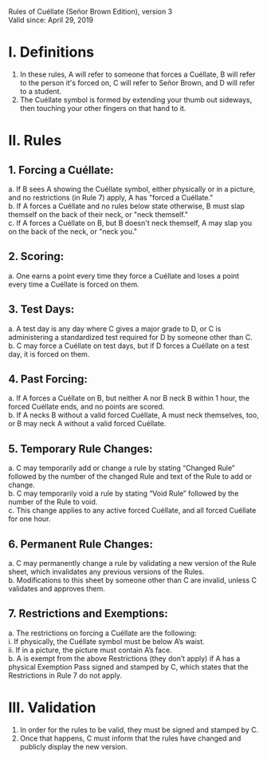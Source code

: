 Rules of Cuéllate (Señor Brown Edition), version 3  
Valid since: April 29, 2019

# I. Definitions
1. In these rules, A will refer to someone that forces a Cuéllate, B will refer to the person it's forced on, C will refer to Señor Brown, and D will refer to a student.
2. The Cuéllate symbol is formed by extending your thumb out sideways, then touching your other fingers on that hand to it.

# II. Rules
## 1. Forcing a Cuéllate:
a. If B sees A showing the Cuéllate symbol, either physically or in a picture, and no restrictions (in Rule 7) apply, A has "forced a Cuéllate."  
b. If A forces a Cuéllate and no rules below state otherwise, B must slap themself on the back of their neck, or "neck themself."  
c. If A forces a Cuéllate on B, but B doesn't neck themself, A may slap you on the back of the neck, or "neck you."

## 2. Scoring:
a. One earns a point every time they force a Cuéllate and loses a point every time a Cuéllate is forced on them.

## 3. Test Days:
a. A test day is any day where C gives a major grade to D, or C is administering a standardized test required for D by someone other than C.  
b. C may force a Cuéllate on test days, but if D forces a Cuéllate on a test day, it is forced on them.

## 4. Past Forcing:
a. If A forces a Cuéllate on B, but neither A nor B neck B within 1 hour, the forced Cuéllate ends, and no points are scored.  
b. If A necks B without a valid forced Cuéllate, A must neck themselves, too, or B may neck A without a valid forced Cuéllate.

## 5. Temporary Rule Changes:
a. C may temporarily add or change a rule by stating “Changed Rule” followed by the number of the changed Rule and text of the Rule to add or change.  
b. C may temporarily void a rule by stating “Void Rule” followed by the number of the Rule to void.  
c. This change applies to any active forced Cuéllate, and all forced Cuéllate for one hour.

## 6. Permanent Rule Changes:
a. C may permanently change a rule by validating a new version of the Rule sheet, which invalidates any previous versions of the Rules.  
b. Modifications to this sheet by someone other than C are invalid, unless C validates and approves them.

## 7. Restrictions and Exemptions:
a. The restrictions on forcing a Cuéllate are the following:  
&#9;i. If physically, the Cuéllate symbol must be below A’s waist.  
&#9;ii. If in a picture, the picture must contain A’s face.  
b. A is exempt from the above Restrictions (they don’t apply) if A has a physical Exemption Pass signed and stamped by C, which states that the Restrictions in Rule 7 do not apply.

# III. Validation
1. In order for the rules to be valid, they must be signed and stamped by C.
2. Once that happens, C must inform that the rules have changed and publicly display the new version.
